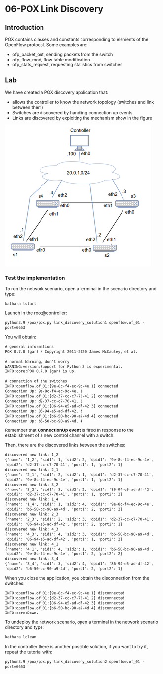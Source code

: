 # 06-POX Link Discovery

## Introduction

POX contains classes and constants corresponding to elements of the OpenFlow protocol. Some examples are:

* ofp_packet_out, sending packets from the switch
* ofp_flow_mod, flow table modification
* ofp_stats_request, requesting statistics from switches

## Lab

We have created a POX discovery application that:

* allows the controller to know the network topology (switches and link between them)
* Switches are discovered by handling connection up events
* Links are discovered by exploiting the mechanism show in the figure

![Network Scenario](../images/image2.png)

### Test the implementation

To run the network scenario, open a terminal in the scenario directory and type:
```bash
kathara lstart 
```

Launch  in the root@controller:
```
python3.9 /pox/pox.py link_discovery_solution1 openflow.of_01 -port=6653
```

You will obtain:

```
# general informations
POX 0.7.0 (gar) / Copyright 2011-2020 James McCauley, et al.

# normal Warning, don't worry
WARNING:version:Support for Python 3 is experimental.
INFO:core:POX 0.7.0 (gar) is up.

# connection of the switches
INFO:openflow.of_01:[9e-8c-f4-ec-9c-4e 1] connected
Connection Up: 9e-8c-f4-ec-9c-4e, 1
INFO:openflow.of_01:[d2-37-cc-c7-70-41 2] connected
Connection Up: d2-37-cc-c7-70-41, 2
INFO:openflow.of_01:[86-94-e5-ad-df-42 3] connected
Connection Up: 86-94-e5-ad-df-42, 3
INFO:openflow.of_01:[b6-50-bc-90-a9-4d 4] connected
Connection Up: b6-50-bc-90-a9-4d, 4
```

Remember that **ConnectionUp event** is fired in response to the establishment of a new control channel with a switch.

Then, there are the discovered links between the switches:

```
discovered new link: 1_2
{'name': '1_2', 'sid1': 1, 'sid2': 2, 'dpid1': '9e-8c-f4-ec-9c-4e', 'dpid2': 'd2-37-cc-c7-70-41', 'port1': 1, 'port2': 1}
discovered new link: 2_1
{'name': '2_1', 'sid1': 2, 'sid2': 1, 'dpid1': 'd2-37-cc-c7-70-41', 'dpid2': '9e-8c-f4-ec-9c-4e', 'port1': 1, 'port2': 1}
discovered new link: 3_2
{'name': '3_2', 'sid1': 3, 'sid2': 2, 'dpid1': '86-94-e5-ad-df-42', 'dpid2': 'd2-37-cc-c7-70-41', 'port1': 1, 'port2': 2}
discovered new link: 1_4
{'name': '1_4', 'sid1': 1, 'sid2': 4, 'dpid1': '9e-8c-f4-ec-9c-4e', 'dpid2': 'b6-50-bc-90-a9-4d', 'port1': 2, 'port2': 2}
discovered new link: 2_3
{'name': '2_3', 'sid1': 2, 'sid2': 3, 'dpid1': 'd2-37-cc-c7-70-41', 'dpid2': '86-94-e5-ad-df-42', 'port1': 2, 'port2': 1}
discovered new link: 4_3
{'name': '4_3', 'sid1': 4, 'sid2': 3, 'dpid1': 'b6-50-bc-90-a9-4d', 'dpid2': '86-94-e5-ad-df-42', 'port1': 1, 'port2': 2}
discovered new link: 4_1
{'name': '4_1', 'sid1': 4, 'sid2': 1, 'dpid1': 'b6-50-bc-90-a9-4d', 'dpid2': '9e-8c-f4-ec-9c-4e', 'port1': 2, 'port2': 2}
discovered new link: 3_4
{'name': '3_4', 'sid1': 3, 'sid2': 4, 'dpid1': '86-94-e5-ad-df-42', 'dpid2': 'b6-50-bc-90-a9-4d', 'port1': 2, 'port2': 1}
```

When you close the application, you obtain the disconnection from the switches:

```
INFO:openflow.of_01:[9e-8c-f4-ec-9c-4e 1] disconnected
INFO:openflow.of_01:[d2-37-cc-c7-70-41 2] disconnected
INFO:openflow.of_01:[86-94-e5-ad-df-42 3] disconnected
INFO:openflow.of_01:[b6-50-bc-90-a9-4d 4] disconnected
INFO:core:Down.
```

To undeploy the network scenario, open a terminal in the network scenario directory and type:
```bash
kathara lclean
```

In the controller there is another possible solution, if you want to try it, repeat the tutorial with: 
```
python3.9 /pox/pox.py link_discovery_solution2 openflow.of_01 -port=6653
```